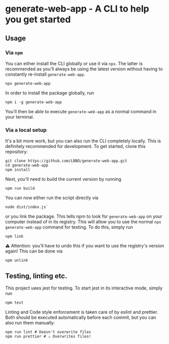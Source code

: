 # generate-web-app - A CLI to help you get started

## Usage

### Via `npm`

You can either install the CLI globally or use it via `npx`. The latter is recommended as you'll always be using the
latest version without having to constantly re-install `generate-web-app`.

```
npx generate-web-app
```

In order to install the package globally, run

```
npm i -g generate-web-app
```

You'll then be able to execute `generate-web-app` as a normal command in your terminal.

### Via a local setup

It's a bit more work, but you can also run the CLI completely locally. This is definitely recommended for development.
To get started, clone this repository:

```
git clone https://github.com/LBBO/generate-web-app.git
cd generate-web-app
npm install
```

Next, you'll need to build the current version by running

```
npm run build
```

You can now either run the script directly via

```
node dist/index.js`
```

or you link the package. This tells npm to look for `generate-web-app` on your computer instead of in its registry. This
will allow you to use the normal `npx generate-web-app` command for testing. To do this, simply run

```
npm link
```

⚠️ Attention: you'll have to undo this if you want to use the registry's version again! This can be done via

```
npm unlink
```

## Testing, linting etc.

This project uees jest for testing. To start jest in its interactive mode, simply run

```
npm test
```

Linting and Code style enforcement is taken care of by eslint and prettier. Both should be executed automatically before
each commit, but you can also run them manually:

```
npm run lint # Doesn't overwrite files
npm run prettier # ⚠️ Overwrites files!
```
